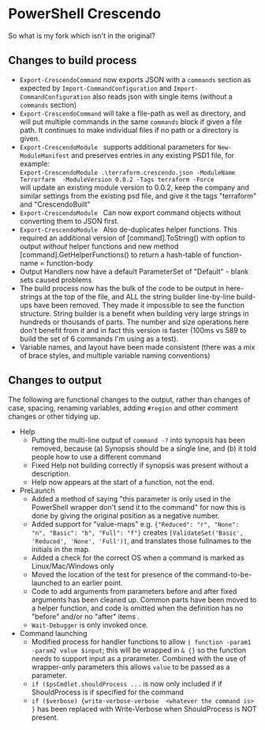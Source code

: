 # PowerShell Crescendo

So what is my fork which isn't in the original?

## Changes to build process

- `Export-CrescendoCommand` now exports JSON with a `commands` section as expected by `Import-CommandConfiguration` and `Import-CommandConfiguration` also reads json with single items (without a `commands` section)
- `Export-CrescendoCommand` will take a file-path as well as directory, and will put multiple commands in the same `commands` block if given a file path. It continues to make individual files if no path or a directory is given.
- `Export-CrescendoModule ` supports additional parameters for `New-ModuleManifest` and preserves entries in any existing PSD1 file, for example:    
  `Export-CrescendoModule .\terraform.crescendo.json -ModuleName Terrorfarm  -ModuleVersion 0.0.2 -Tags terraform -Force`    
  will update an existing module version to 0.0.2, keep the company and similar settings from the existing psd file, and give it the tags "terraform" and "CrescendoBuilt"
- `Export-CrescendoModule ` Can now export command objects without converting them to JSON first.
- `Export-CrescendoModule ` Also de-duplicates helper functions. This required an additional version of \[command\].ToString() with option to output *without* helper functions and new method \[command\].GetHelperFunctions() to return a hash-table of function-name = function-body
- Output Handlers now have a default ParameterSet of "Default" - blank sets caused problems  
- The build process now has the bulk of the code to be output in here-strings at the top of the file, and ALL the string builder line-by-line build-ups have been removed. They made it impossible to see the function structure. String builder is a benefit when building very large strings in hundreds or thousands of parts. The number and size operations here don't benefit from it and in fact this version is faster (100ms vs 589 to build the set of 6 commands I'm using as a test).
- Variable names, and layout have been made consistent (there was a mix of brace styles, and multiple variable naming conventions)

## Changes to output

The following are functional changes to the output, rather than changes of case, spacing, renaming variables, adding `#region` and other comment changes or other tidying up. 
- Help
  - Putting the multi-line output of `command -?` into synopsis has been removed, because (a) Synopsis should be a single line, and (b) it told people how to use a different command
  - Fixed Help not building correctly if synopsis was present without a description.
  - Help now appears at the start of a function, not the end.
- PreLaunch
  - Added a method of saying "this parameter is only used in the PowerShell wrapper don't send it to the command" for now this is done by giving the original position as a negative number. 
  - Added support for "value-maps" e.g. `{"Reduced": "r", "None": "n", "Basic": "b", "Full": "f"}` creates
    `[ValidateSet('Basic', 'Reduced', 'None', 'Full')]`, and translates those fullnames to the initials in the map.
  - Added a check for the correct OS when a command is marked as Linux/Mac/Windows only
  - Moved the location of the test for presence of the command-to-be-launched to an earlier point.
  - Code to add arguments from parameters before and after fixed arguments has been cleaned up. Common parts have been moved to a helper function, and code is omitted when the definition has no "before" and/or no "after" items .
  - `Wait-Debugger` is only invoked once. 
- Command launching
  - Modified process for handler functions to allow `| function -param1 -param2 value $input`; this will be wrapped in `& {}` so the function needs to support input as a prarameter. Combined with the use of wrapper-only parameters this allows `value` to be passed as a parameter.  
  - `if ($psCmdlet.shouldProcess ...` is now only included if if ShouldProcess is if specified for the command
  - `if ($verbose) {write-verbose-verbose  <whatever the command is> }` has been replaced with Write-Verbose when ShouldProcess is NOT present.
